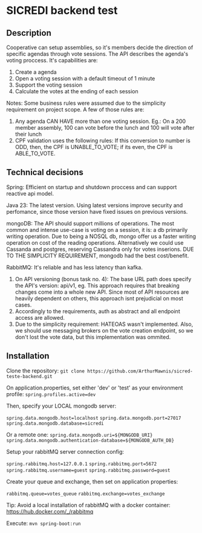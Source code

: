 # SICREDI backend test

## Description

Cooperative can setup assemblies, so it's members decide the direction of specific agendas through vote sessions.
The API describes the agenda's voting proccess. It's capabilities are:
1. Create a agenda
2. Open a voting session with a default timeout of 1 minute
3. Support the voting session
4. Calculate the votes at the ending of each session

Notes:
Some business rules were assumed due to the simplicity requirement on project scope. A few of those rules are:

1. Any agenda CAN HAVE more than one voting session. Eg.: On a 200 member assembly, 100 can vote before the lunch and 100 will vote after their lunch
2. CPF validation uses the following rules: If this conversion to number is ODD, then, the CPF is UNABLE_TO_VOTE; if its even, the CPF is ABLE_TO_VOTE.

## Technical decisions

Spring: Efficient on startup and shutdown proccess and can support reactive api model.

Java 23: The latest version. Using latest versions improve security and perfomance, since those version have fixed issues on previous versions.

mongoDB: The API should support millions of operations. The most common and intense use-case is voting on a session, it is: a db primarily writing operation.
Due to being a NOSQL db, mongo offer us a faster writing operation on cost of the reading operations. Alternatively we could use Cassanda and postgres, reserving
 Cassandra only for votes inserions. DUE TO THE SIMPLICITY REQUIREMENT, mongodb had the best cost/benefit.

RabbitMQ: It's reliable and has less latency than kafka. 

1. On API versioning (bonus task no. 4): The base URL path does specify the API's version: api/v1, eg. This approach requires that breaking changes come into
 a whole new API. Since most of API resources are heavily dependent on others, this approach isnt prejudicial on most cases.
2. Accordingly to the requirements, auth as abstract and all endpoint access are allowed.
3. Due to the simplicity requirement: HATEOAS wasn't implemented. Also, we should use messaging brokers on the vote creation endpoint, so we don't lost the vote data, but this implementation was ommited.

## Installation

Clone the repository:
```git clone https://github.com/ArthurMawnis/sicred-teste-backend.git```

On application.properties, set either 'dev' or 'test' as your environment profile:
```spring.profiles.active=dev```

Then, specify your LOCAL mongodb server:

```spring.data.mongodb.host=localhost```
```spring.data.mongodb.port=27017```
```spring.data.mongodb.database=sicredi```

Or a remote one:
```spring.data.mongodb.uri=${MONGODB_URI}```
```spring.data.mongodb.authentication-database=${MONGODB_AUTH_DB}```

Setup your rabbitMQ server connection config:

```spring.rabbitmq.host=127.0.0.1```
```spring.rabbitmq.port=5672```
```spring.rabbitmq.username=guest```
```spring.rabbitmq.password=guest```

Create your queue and exchange, then set on application properties:

```rabbitmq.queue=votes_queue```
```rabbitmq.exchange=votes_exchange```

Tip: Avoid a local installation of rabbitMQ with a docker container: https://hub.docker.com/_/rabbitmq

Execute:
```mvn spring-boot:run```
